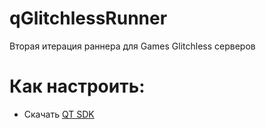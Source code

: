 # qGlitchlessRunner

Вторая итерация раннера для Games Glitchless серверов

# Как настроить:
- Скачать [QT SDK](https://www.qt.io/download-qt-installer)
